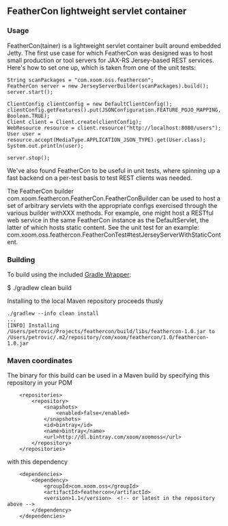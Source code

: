FeatherCon lightweight servlet container
----------------------------------------

### Usage

FeatherCon(tainer) is a lightweight servlet container built around embedded Jetty.  The first use case for which FeatherCon
was designed was to host small production or tool servers for JAX-RS Jersey-based REST services.  Here's how to set
one up, which is taken from one of the unit tests:

    String scanPackages = "com.xoom.oss.feathercon";
    FeatherCon server = new JerseyServerBuilder(scanPackages).build();
    server.start();

    ClientConfig clientConfig = new DefaultClientConfig();
    clientConfig.getFeatures().put(JSONConfiguration.FEATURE_POJO_MAPPING, Boolean.TRUE);
    Client client = Client.create(clientConfig);
    WebResource resource = client.resource("http://localhost:8080/users");
    User user = resource.accept(MediaType.APPLICATION_JSON_TYPE).get(User.class);
    System.out.println(user);

    server.stop();

We've also found FeatherCon to be useful in unit tests, where spinning up a fast backend on a per-test basis to test
REST clients was needed.

The FeatherCon builder com.xoom.feathercon.FeatherCon.FeatherConBuilder can be used to host a set of arbitrary servlets
with the appropriate configs exercised through the various builder withXXX methods.  For example, one might host a
RESTful web service in the same FeatherCon instance as the DefaultServlet, the latter of which hosts static content.
See the unit test for an example:  com.xoom.oss.feathercon.FeatherConTest#testJerseyServerWithStaticContent.

### Building

To build using the included [Gradle Wrapper](http://www.gradle.org/docs/current/userguide/gradle_wrapper.html):

$ ./gradlew clean build

Installing to the local Maven repository proceeds thusly

    ./gradlew --info clean install
    ...
    [INFO] Installing /Users/petrovic/Projects/feathercon/build/libs/feathercon-1.0.jar to /Users/petrovic/.m2/repository/com/xoom/feathercon/1.0/feathercon-1.0.jar

### Maven coordinates

The binary for this build can be used in a Maven build by specifying this repository in your POM

        <repositories>
            <repository>
                <snapshots>
                    <enabled>false</enabled>
                </snapshots>
                <id>bintray</id>
                <name>bintray</name>
                <url>http://dl.bintray.com/xoom/xoomoss</url>
            </repository>
        </repositories>

with this dependency

        <dependencies>
            <dependency>
                <groupId>com.xoom.oss</groupId>
                <artifactId>feathercon</artifactId>
                <version>1.1</version>  <!-- or latest in the repository above -->
            </dependency>
        </dependencies>